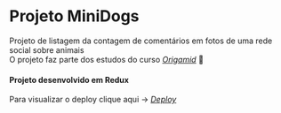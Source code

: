 
# Projeto MiniDogs
Projeto de listagem da contagem de comentários em fotos de uma rede social sobre animais  </br>
O projeto faz parte dos estudos do curso  _[Origamid](https://www.origamid.com/)_ :wolf: </br>

#### Projeto desenvolvido em Redux </br>
Para visualizar o deploy clique aqui -> _[Deploy](https://minidogs.vercel.app/)_
